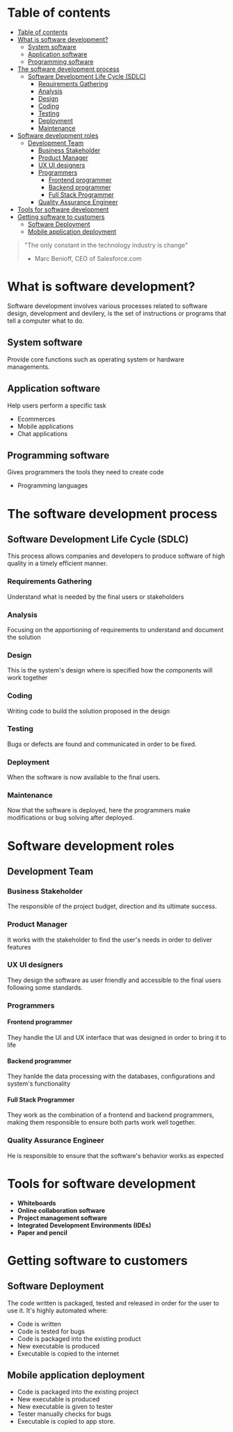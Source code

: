 # Table of contents
- [Table of contents](#table-of-contents)
- [What is software development?](#what-is-software-development)
  - [System software](#system-software)
  - [Application software](#application-software)
  - [Programming software](#programming-software)
- [The software development process](#the-software-development-process)
  - [Software Development Life Cycle (SDLC)](#software-development-life-cycle-sdlc)
    - [Requirements Gathering](#requirements-gathering)
    - [Analysis](#analysis)
    - [Design](#design)
    - [Coding](#coding)
    - [Testing](#testing)
    - [Deployment](#deployment)
    - [Maintenance](#maintenance)
- [Software development roles](#software-development-roles)
  - [Development Team](#development-team)
    - [Business Stakeholder](#business-stakeholder)
    - [Product Manager](#product-manager)
    - [UX UI designers](#ux-ui-designers)
    - [Programmers](#programmers)
      - [Frontend programmer](#frontend-programmer)
      - [Backend programmer](#backend-programmer)
      - [Full Stack Programmer](#full-stack-programmer)
    - [Quality Assurance Engineer](#quality-assurance-engineer)
- [Tools for software development](#tools-for-software-development)
- [Getting software to customers](#getting-software-to-customers)
  - [Software Deployment](#software-deployment)
  - [Mobile application deployment](#mobile-application-deployment)

> "The only constant in the technology industry is change"
> - Marc Benioff, CEO of Salesforce.com




# What is software development? 
Software development involves various processes related to software design, development and devilery, is the set of instructions or programs that tell a computer what to do. 
## System software
Provide core functions such as operating system or hardware managements. 

## Application software 
Help users perform a specific task
- Ecommerces 
- Mobile applications 
- Chat applications

## Programming software 
Gives programmers the tools they need to create code
- Programming languages




# The software development process
## Software Development Life Cycle (SDLC)
This process allows companies and developers to produce software of high quality in a timely efficient manner. 

### Requirements Gathering
Understand what is needed by the final users or stakeholders 
### Analysis 
Focusing on the apportioning of requirements to understand and document the solution 
### Design
This is the system's design where is specified how the components will work together 
### Coding 
Writing code to build the solution proposed in the design 
### Testing
Bugs or defects are found and communicated in order to be fixed. 
### Deployment
When the software is now available to the final users.
### Maintenance 
Now that the software is deployed, here the programmers make modifications or bug solving after deployed. 




# Software development roles 
## Development Team 
### Business Stakeholder 
The responsible of the project budget, direction and its ultimate success. 

### Product Manager
It works with the stakeholder to find the user's needs in order to deliver features 

### UX UI designers 
They design the software as user friendly and accessible to the final users following some standards. 

### Programmers 
#### Frontend programmer 
They handle the UI and UX interface that was designed in order to bring it to life 
#### Backend programmer
They hanlde the data processing with the databases, configurations and system's functionality
#### Full Stack Programmer
They work as the combination of a frontend and backend programmers, making them responsible to ensure both parts work well together. 

### Quality Assurance Engineer 
He is responsible to ensure that the software's behavior works as expected





# Tools for software development 
- **Whiteboards**
- **Online collaboration software**
- **Project management software**
- **Integrated Development Environments (IDEs)**
- **Paper and pencil**


# Getting software to customers 
## Software Deployment 
The code written is packaged, tested and released in order for the user to use it. It's highly automated where: 
- Code is written 
- Code is tested for bugs 
- Code is packaged into the existing product
- New executable is produced 
- Executable is copied to the internet

## Mobile application deployment 
- Code is packaged into the existing project 
- New executable is produced 
- New executable is given to tester 
- Tester manually checks for bugs 
- Executable is copied to app store. 


